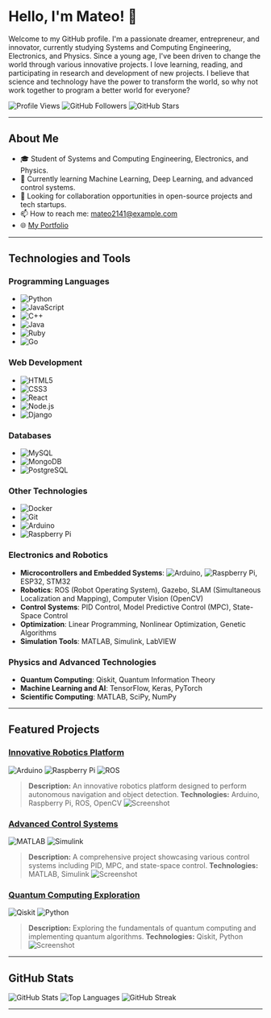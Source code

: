 # Hello, I'm Mateo! 👋

Welcome to my GitHub profile. I'm a passionate dreamer, entrepreneur, and innovator, currently studying Systems and Computing Engineering, Electronics, and Physics. Since a young age, I've been driven to change the world through various innovative projects. I love learning, reading, and participating in research and development of new projects. I believe that science and technology have the power to transform the world, so why not work together to program a better world for everyone?

![Profile Views](https://komarev.com/ghpvc/?username=Mateo2141&style=flat-square)
![GitHub Followers](https://img.shields.io/github/followers/Mateo2141?label=Followers&style=social)
![GitHub Stars](https://img.shields.io/github/stars/Mateo2141?label=Stars&style=social)

---

## About Me

- 🎓 Student of Systems and Computing Engineering, Electronics, and Physics.
- 🌱 Currently learning Machine Learning, Deep Learning, and advanced control systems.
- 💼 Looking for collaboration opportunities in open-source projects and tech startups.
- 📫 How to reach me: [mateo2141@example.com](mailto:mateo2141@example.com)
- 🌐 [My Portfolio](https://my-portfolio.com)

---

## Technologies and Tools

### Programming Languages
- ![Python](https://img.shields.io/badge/-Python-3776AB?logo=python&logoColor=white&style=flat)
- ![JavaScript](https://img.shields.io/badge/-JavaScript-F7DF1E?logo=javascript&logoColor=black&style=flat)
- ![C++](https://img.shields.io/badge/-C++-00599C?logo=c%2B%2B&logoColor=white&style=flat)
- ![Java](https://img.shields.io/badge/-Java-007396?logo=java&logoColor=white&style=flat)
- ![Ruby](https://img.shields.io/badge/-Ruby-CC342D?logo=ruby&logoColor=white&style=flat)
- ![Go](https://img.shields.io/badge/-Go-00ADD8?logo=go&logoColor=white&style=flat)

### Web Development
- ![HTML5](https://img.shields.io/badge/-HTML5-E34F26?logo=html5&logoColor=white&style=flat)
- ![CSS3](https://img.shields.io/badge/-CSS3-1572B6?logo=css3&logoColor=white&style=flat)
- ![React](https://img.shields.io/badge/-React-61DAFB?logo=react&logoColor=black&style=flat)
- ![Node.js](https://img.shields.io/badge/-Node.js-339933?logo=node.js&logoColor=white&style=flat)
- ![Django](https://img.shields.io/badge/-Django-092E20?logo=django&logoColor=white&style=flat)

### Databases
- ![MySQL](https://img.shields.io/badge/-MySQL-4479A1?logo=mysql&logoColor=white&style=flat)
- ![MongoDB](https://img.shields.io/badge/-MongoDB-47A248?logo=mongodb&logoColor=white&style=flat)
- ![PostgreSQL](https://img.shields.io/badge/-PostgreSQL-336791?logo=postgresql&logoColor=white&style=flat)

### Other Technologies
- ![Docker](https://img.shields.io/badge/-Docker-2496ED?logo=docker&logoColor=white&style=flat)
- ![Git](https://img.shields.io/badge/-Git-F05032?logo=git&logoColor=white&style=flat)
- ![Arduino](https://img.shields.io/badge/-Arduino-00979D?logo=arduino&logoColor=white&style=flat)
- ![Raspberry Pi](https://img.shields.io/badge/-Raspberry%20Pi-A22846?logo=raspberry-pi&logoColor=white&style=flat)

### Electronics and Robotics
- **Microcontrollers and Embedded Systems**: ![Arduino](https://img.shields.io/badge/-Arduino-00979D?logo=arduino&logoColor=white&style=flat), ![Raspberry Pi](https://img.shields.io/badge/-Raspberry%20Pi-A22846?logo=raspberry-pi&logoColor=white&style=flat), ESP32, STM32
- **Robotics**: ROS (Robot Operating System), Gazebo, SLAM (Simultaneous Localization and Mapping), Computer Vision (OpenCV)
- **Control Systems**: PID Control, Model Predictive Control (MPC), State-Space Control
- **Optimization**: Linear Programming, Nonlinear Optimization, Genetic Algorithms
- **Simulation Tools**: MATLAB, Simulink, LabVIEW

### Physics and Advanced Technologies
- **Quantum Computing**: Qiskit, Quantum Information Theory
- **Machine Learning and AI**: TensorFlow, Keras, PyTorch
- **Scientific Computing**: MATLAB, SciPy, NumPy

---

## Featured Projects

### [Innovative Robotics Platform](https://github.com/Mateo2141/innovative-robotics-platform)
![Arduino](https://img.shields.io/badge/Arduino-00979D?style=flat&logo=arduino&logoColor=white) ![Raspberry Pi](https://img.shields.io/badge/Raspberry%20Pi-A22846?style=flat&logo=raspberry-pi&logoColor=white) ![ROS](https://img.shields.io/badge/ROS-22314E?style=flat&logo=ros&logoColor=white)
> **Description:** An innovative robotics platform designed to perform autonomous navigation and object detection.
> **Technologies:** Arduino, Raspberry Pi, ROS, OpenCV
> ![Screenshot](path/to/screenshot1.png)

### [Advanced Control Systems](https://github.com/Mateo2141/advanced-control-systems)
![MATLAB](https://img.shields.io/badge/MATLAB-0076A8?style=flat&logo=mathworks&logoColor=white) ![Simulink](https://img.shields.io/badge/Simulink-0076A8?style=flat&logo=mathworks&logoColor=white)
> **Description:** A comprehensive project showcasing various control systems including PID, MPC, and state-space control.
> **Technologies:** MATLAB, Simulink
> ![Screenshot](path/to/screenshot2.png)

### [Quantum Computing Exploration](https://github.com/Mateo2141/quantum-computing-exploration)
![Qiskit](https://img.shields.io/badge/Qiskit-6929C4?style=flat&logo=IBM&logoColor=white) ![Python](https://img.shields.io/badge/Python-3776AB?style=flat&logo=python&logoColor=white)
> **Description:** Exploring the fundamentals of quantum computing and implementing quantum algorithms.
> **Technologies:** Qiskit, Python
> ![Screenshot](path/to/screenshot3.png)

---

## GitHub Stats

![GitHub Stats](https://github-readme-stats.vercel.app/api?username=Mateo2141&show_icons=true&theme=radical)
![Top Languages](https://github-readme-stats.vercel.app/api/top-langs/?username=Mateo2141&layout=compact&theme=radical)
![GitHub Streak](https://github-readme-streak-stats.herokuapp.com/?user=Mateo2141&theme=radical)

---
